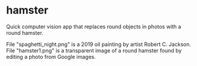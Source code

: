 # hamster
Quick computer vision app that replaces round objects in photos with a round hamster.

File "spaghetti_night.png" is a 2019 oil painting by artist Robert C. Jackson.
File "hamster1.png" is a transparent image of a round hamster found by editing a photo from Google images.

